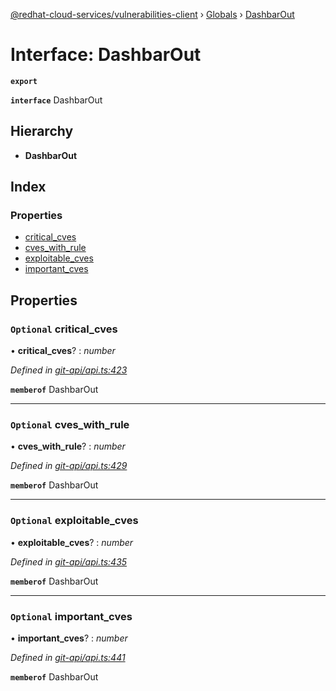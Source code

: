 [@redhat-cloud-services/vulnerabilities-client](../README.md) › [Globals](../globals.md) › [DashbarOut](dashbarout.md)

# Interface: DashbarOut

**`export`** 

**`interface`** DashbarOut

## Hierarchy

* **DashbarOut**

## Index

### Properties

* [critical_cves](dashbarout.md#optional-critical_cves)
* [cves_with_rule](dashbarout.md#optional-cves_with_rule)
* [exploitable_cves](dashbarout.md#optional-exploitable_cves)
* [important_cves](dashbarout.md#optional-important_cves)

## Properties

### `Optional` critical_cves

• **critical_cves**? : *number*

*Defined in [git-api/api.ts:423](https://github.com/RedHatInsights/javascript-clients/blob/master/packages/vulnerabilities/git-api/api.ts#L423)*

**`memberof`** DashbarOut

___

### `Optional` cves_with_rule

• **cves_with_rule**? : *number*

*Defined in [git-api/api.ts:429](https://github.com/RedHatInsights/javascript-clients/blob/master/packages/vulnerabilities/git-api/api.ts#L429)*

**`memberof`** DashbarOut

___

### `Optional` exploitable_cves

• **exploitable_cves**? : *number*

*Defined in [git-api/api.ts:435](https://github.com/RedHatInsights/javascript-clients/blob/master/packages/vulnerabilities/git-api/api.ts#L435)*

**`memberof`** DashbarOut

___

### `Optional` important_cves

• **important_cves**? : *number*

*Defined in [git-api/api.ts:441](https://github.com/RedHatInsights/javascript-clients/blob/master/packages/vulnerabilities/git-api/api.ts#L441)*

**`memberof`** DashbarOut
